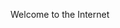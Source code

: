 <html>
    <head>
        <title>Orlando's Website </title>
    </head>
    <body>
        <p>Welcome to the Internet</p>
    </body>
</html>